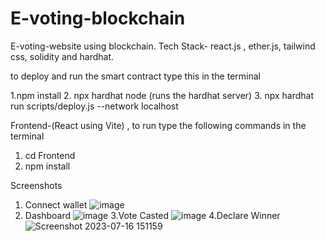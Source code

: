 # E-voting-blockchain
E-voting-website using blockchain. Tech Stack- react.js , ether.js, tailwind css, solidity and hardhat.

to deploy and run the smart contract type this in the terminal

1.npm install
2. npx hardhat node (runs the hardhat server)
3. npx hardhat run scripts/deploy.js --network localhost

Frontend-(React using Vite) , to run type the following commands in the terminal

1. cd Frontend
2. npm install

Screenshots
1. Connect wallet
![image](https://github.com/atharvagarwal/E-voting-blockchain/assets/89630019/689e7989-eb60-4cfd-bb87-8313f8f67791)
2. Dashboard
![image](https://github.com/atharvagarwal/E-voting-blockchain/assets/89630019/92cc7e1f-ea34-43f3-bfdf-5504e7c6a628)
3.Vote Casted
![image](https://github.com/atharvagarwal/E-voting-blockchain/assets/89630019/acc7ef33-ef01-4a88-a7ee-691b3bbc1e5c)
4.Declare Winner
![Screenshot 2023-07-16 151159](https://github.com/atharvagarwal/E-voting-blockchain/assets/89630019/1c1d31d2-05ad-4dae-b11d-264db901e23d)




